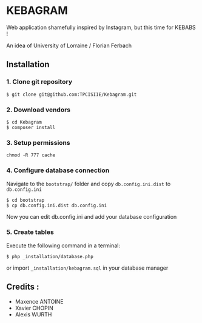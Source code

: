 # KEBAGRAM

Web application shamefully inspired by Instagram, but this time for KEBABS !

An idea of University of Lorraine / Florian Ferbach

## Installation
### 1. Clone git repository
```
$ git clone git@github.com:TPCISIIE/Kebagram.git
```

### 2. Download vendors
```
$ cd Kebagram
$ composer install
```

### 3. Setup permissions
```
chmod -R 777 cache
```

### 4. Configure database connection
Navigate to the `bootstrap/` folder and copy `db.config.ini.dist` to `db.config.ini`
```
$ cd bootstrap
$ cp db.config.ini.dist db.config.ini
```

Now you can edit db.config.ini and add your database configuration

### 5. Create tables
Execute the following command in a terminal:
```
$ php _installation/database.php
```
or import `_installation/kebagram.sql` in your database manager

## Credits :
- Maxence ANTOINE 
- Xavier CHOPIN
- Alexis WURTH

